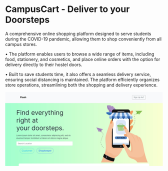 # CampusCart - Deliver to your Doorsteps

A comprehensive online shopping platform designed to serve students during the COVID-19 pandemic, allowing them to shop conveniently from all campus stores.

• The platform enables users to browse a wide range of items, including food, stationery, and cosmetics, and place online orders with the option for delivery directly to their hostel doors.

• Built to save students time, it also offers a seamless delivery service, ensuring social distancing is maintained. The platform efficiently organizes store operations, streamlining both the shopping and delivery experience.

![](image/home.jpg)

